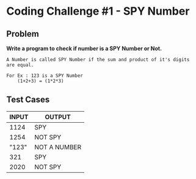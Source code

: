 # Coding Challenge #1 - SPY Number

## Problem

**Write a program to check if number is a SPY Number or Not.**

```
A Number is called SPY Number if the sum and product of it's digits are equal.

For Ex : 123 is a SPY Number
	(1+2+3) = (1*2*3)
```

## Test Cases


| INPUT |    OUTPUT    |
|-------|--------------|
| 1124  | SPY          |
| 1254  | NOT SPY      |
| "123" | NOT A NUMBER |
| 321   | SPY          |
| 2020  | NOT SPY      |


